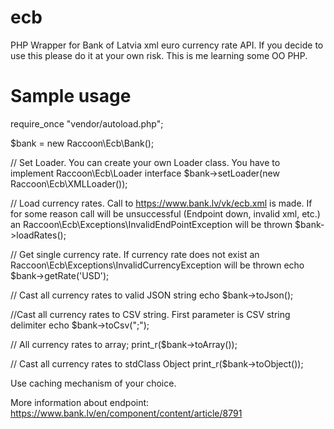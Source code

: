 # ecb
PHP Wrapper for Bank of Latvia xml euro currency rate API. If you decide to use this please do it at your own risk. This is me learning some OO PHP. 

# Sample usage

require_once "vendor/autoload.php";

$bank = new Raccoon\Ecb\Bank();

// Set Loader. You can create your own Loader class. You have to implement Raccoon\Ecb\Loader interface
$bank->setLoader(new Raccoon\Ecb\XMLLoader());

// Load currency rates. Call to https://www.bank.lv/vk/ecb.xml is made. If for some reason call will be unsuccessful (Endpoint down, invalid xml, etc.) an Raccoon\Ecb\Exceptions\InvalidEndPointException will be thrown
$bank->loadRates();

// Get single currency rate. If currency rate does not exist an Raccoon\Ecb\Exceptions\InvalidCurrencyException will be thrown
echo $bank->getRate('USD');

// Cast all currency rates to valid JSON string
echo $bank->toJson();

//Cast all currency rates to CSV string. First parameter is CSV string delimiter
echo $bank->toCsv(";");

// All currency rates to array;
print_r($bank->toArray());

// Cast all currency rates to stdClass Object
print_r($bank->toObject());

Use caching mechanism of your choice. 

More information about endpoint:
https://www.bank.lv/en/component/content/article/8791